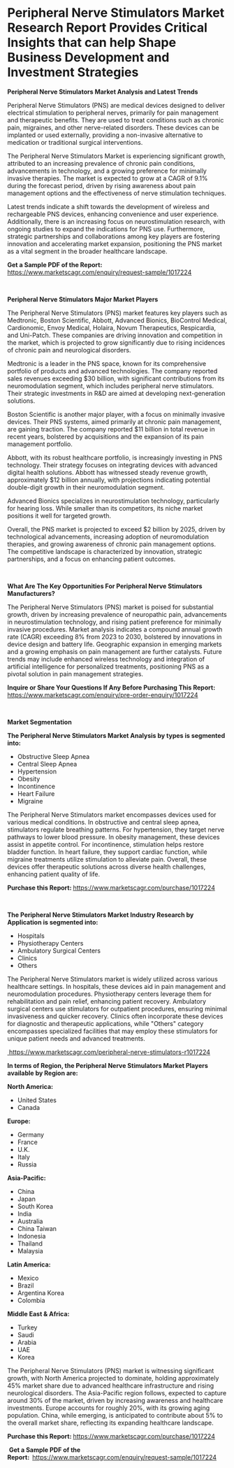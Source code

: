 <p><h1>Peripheral Nerve Stimulators Market Research Report Provides Critical Insights that can help Shape Business Development and Investment Strategies</h1></p><p><strong>Peripheral Nerve Stimulators Market Analysis and Latest Trends</strong></p>
<p><p>Peripheral Nerve Stimulators (PNS) are medical devices designed to deliver electrical stimulation to peripheral nerves, primarily for pain management and therapeutic benefits. They are used to treat conditions such as chronic pain, migraines, and other nerve-related disorders. These devices can be implanted or used externally, providing a non-invasive alternative to medication or traditional surgical interventions.</p><p>The Peripheral Nerve Stimulators Market is experiencing significant growth, attributed to an increasing prevalence of chronic pain conditions, advancements in technology, and a growing preference for minimally invasive therapies. The market is expected to grow at a CAGR of 9.1% during the forecast period, driven by rising awareness about pain management options and the effectiveness of nerve stimulation techniques. </p><p>Latest trends indicate a shift towards the development of wireless and rechargeable PNS devices, enhancing convenience and user experience. Additionally, there is an increasing focus on neurostimulation research, with ongoing studies to expand the indications for PNS use. Furthermore, strategic partnerships and collaborations among key players are fostering innovation and accelerating market expansion, positioning the PNS market as a vital segment in the broader healthcare landscape.</p></p>
<p><strong>Get a Sample PDF of the Report:&nbsp;</strong> <a href="https://www.marketscagr.com/enquiry/request-sample/1017224?utm_campaign=2337&utm_medium=2&utm_source=Github&utm_content=ia&utm_term=17042025&utm_id=peripheral-nerve-stimulators">https://www.marketscagr.com/enquiry/request-sample/1017224</a></p>
<p>&nbsp;</p>
<p><strong>Peripheral Nerve Stimulators Major Market Players</strong></p>
<p><p>The Peripheral Nerve Stimulators (PNS) market features key players such as Medtronic, Boston Scientific, Abbott, Advanced Bionics, BioControl Medical, Cardionomic, Envoy Medical, Holaira, Novum Therapeutics, Respicardia, and Uni-Patch. These companies are driving innovation and competition in the market, which is projected to grow significantly due to rising incidences of chronic pain and neurological disorders.</p><p>Medtronic is a leader in the PNS space, known for its comprehensive portfolio of products and advanced technologies. The company reported sales revenues exceeding $30 billion, with significant contributions from its neuromodulation segment, which includes peripheral nerve stimulators. Their strategic investments in R&D are aimed at developing next-generation solutions.</p><p>Boston Scientific is another major player, with a focus on minimally invasive devices. Their PNS systems, aimed primarily at chronic pain management, are gaining traction. The company reported $11 billion in total revenue in recent years, bolstered by acquisitions and the expansion of its pain management portfolio.</p><p>Abbott, with its robust healthcare portfolio, is increasingly investing in PNS technology. Their strategy focuses on integrating devices with advanced digital health solutions. Abbott has witnessed steady revenue growth, approximately $12 billion annually, with projections indicating potential double-digit growth in their neuromodulation segment.</p><p>Advanced Bionics specializes in neurostimulation technology, particularly for hearing loss. While smaller than its competitors, its niche market positions it well for targeted growth. </p><p>Overall, the PNS market is projected to exceed $2 billion by 2025, driven by technological advancements, increasing adoption of neuromodulation therapies, and growing awareness of chronic pain management options. The competitive landscape is characterized by innovation, strategic partnerships, and a focus on enhancing patient outcomes.</p></p>
<p>&nbsp;</p>
<p><strong>What Are The Key Opportunities For Peripheral Nerve Stimulators Manufacturers?</strong></p>
<p><p>The Peripheral Nerve Stimulators (PNS) market is poised for substantial growth, driven by increasing prevalence of neuropathic pain, advancements in neurostimulation technology, and rising patient preference for minimally invasive procedures. Market analysis indicates a compound annual growth rate (CAGR) exceeding 8% from 2023 to 2030, bolstered by innovations in device design and battery life. Geographic expansion in emerging markets and a growing emphasis on pain management are further catalysts. Future trends may include enhanced wireless technology and integration of artificial intelligence for personalized treatments, positioning PNS as a pivotal solution in pain management strategies.</p></p>
<p><strong>Inquire or Share Your Questions If Any Before Purchasing This Report:</strong> <a href="https://www.marketscagr.com/enquiry/pre-order-enquiry/1017224?utm_campaign=2337&utm_medium=2&utm_source=Github&utm_content=ia&utm_term=17042025&utm_id=peripheral-nerve-stimulators">https://www.marketscagr.com/enquiry/pre-order-enquiry/1017224</a></p>
<p>&nbsp;</p>
<p><strong>Market Segmentation</strong></p>
<p><strong>The Peripheral Nerve Stimulators Market Analysis by types is segmented into:</strong></p>
<p><ul><li>Obstructive Sleep Apnea</li><li>Central Sleep Apnea</li><li>Hypertension</li><li>Obesity</li><li>Incontinence</li><li>Heart Failure</li><li>Migraine</li></ul></p>
<p><p>The Peripheral Nerve Stimulators market encompasses devices used for various medical conditions. In obstructive and central sleep apnea, stimulators regulate breathing patterns. For hypertension, they target nerve pathways to lower blood pressure. In obesity management, these devices assist in appetite control. For incontinence, stimulation helps restore bladder function. In heart failure, they support cardiac function, while migraine treatments utilize stimulation to alleviate pain. Overall, these devices offer therapeutic solutions across diverse health challenges, enhancing patient quality of life.</p></p>
<p><strong>Purchase this Report:&nbsp;</strong><a href="https://www.marketscagr.com/purchase/1017224?utm_campaign=2337&utm_medium=2&utm_source=Github&utm_content=ia&utm_term=17042025&utm_id=peripheral-nerve-stimulators">https://www.marketscagr.com/purchase/1017224</a></p>
<p>&nbsp;</p>
<p><strong>The Peripheral Nerve Stimulators Market Industry Research by Application is segmented into:</strong></p>
<p><ul><li>Hospitals</li><li>Physiotherapy Centers</li><li>Ambulatory Surgical Centers</li><li>Clinics</li><li>Others</li></ul></p>
<p><p>The Peripheral Nerve Stimulators market is widely utilized across various healthcare settings. In hospitals, these devices aid in pain management and neuromodulation procedures. Physiotherapy centers leverage them for rehabilitation and pain relief, enhancing patient recovery. Ambulatory surgical centers use stimulators for outpatient procedures, ensuring minimal invasiveness and quicker recovery. Clinics often incorporate these devices for diagnostic and therapeutic applications, while "Others" category encompasses specialized facilities that may employ these stimulators for unique patient needs and advanced treatments.</p></p>
<p><a href="https://www.marketscagr.com/peripheral-nerve-stimulators-r1017224?utm_campaign=2337&utm_medium=2&utm_source=Github&utm_content=ia&utm_term=17042025&utm_id=peripheral-nerve-stimulators">&nbsp;https://www.marketscagr.com/peripheral-nerve-stimulators-r1017224</a></p>
<p><strong>In terms of Region, the Peripheral Nerve Stimulators Market Players available by Region are:</strong></p>
<p>
    <p> <strong> North America: </strong>
        <ul>
            <li>United States</li>
            <li>Canada</li>
        </ul>
        </p> 
    <p> <strong> Europe: </strong>
        <ul>
            <li>Germany</li>
            <li>France</li>
            <li>U.K.</li>
            <li>Italy</li>
            <li>Russia</li>
        </ul>
        </p> 
    <p> <strong> Asia-Pacific: </strong>
        <ul>
            <li>China</li>
            <li>Japan</li>
            <li>South Korea</li>
            <li>India</li>
            <li>Australia</li>
            <li>China Taiwan</li>
            <li>Indonesia</li>
            <li>Thailand</li>
            <li>Malaysia</li>
        </ul>
        </p> 
    <p> <strong> Latin America: </strong>
        <ul>
            <li>Mexico</li>
            <li>Brazil</li>
            <li>Argentina Korea</li>
            <li>Colombia</li>
        </ul>
        </p> 
    <p> <strong> Middle East & Africa: </strong>
        <ul>
            <li>Turkey</li>
            <li>Saudi</li>
            <li>Arabia</li>
            <li>UAE</li>
            <li>Korea</li>
        </ul>
    </p>
    </p>
<p><p>The Peripheral Nerve Stimulators (PNS) market is witnessing significant growth, with North America projected to dominate, holding approximately 45% market share due to advanced healthcare infrastructure and rising neurological disorders. The Asia-Pacific region follows, expected to capture around 30% of the market, driven by increasing awareness and healthcare investments. Europe accounts for roughly 20%, with its growing aging population. China, while emerging, is anticipated to contribute about 5% to the overall market share, reflecting its expanding healthcare landscape.</p></p>
<p><strong>Purchase this Report: </strong><a href="https://www.marketscagr.com/purchase/1017224?utm_campaign=2337&utm_medium=2&utm_source=Github&utm_content=ia&utm_term=17042025&utm_id=peripheral-nerve-stimulators">https://www.marketscagr.com/purchase/1017224</a></p>
<p>&nbsp;<strong>Get a Sample PDF of the Report:&nbsp;&nbsp;</strong><a href="https://www.marketscagr.com/enquiry/request-sample/1017224?utm_campaign=2337&utm_medium=2&utm_source=Github&utm_content=ia&utm_term=17042025&utm_id=peripheral-nerve-stimulators">https://www.marketscagr.com/enquiry/request-sample/1017224</a></p>
<p><strong></strong></p>
<p><p></p><p></p><p></p></p>